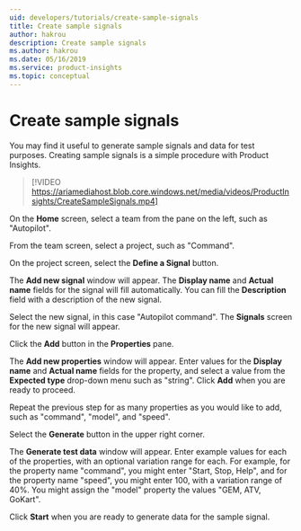 ```yaml
---
uid: developers/tutorials/create-sample-signals
title: Create sample signals
author: hakrou
description: Create sample signals
ms.author: hakrou
ms.date: 05/16/2019
ms.service: product-insights
ms.topic: conceptual
---
```


# Create sample signals

You may find it useful to generate sample signals and data for test purposes.
Creating sample signals is a simple procedure with Product Insights.

> [!VIDEO https://ariamediahost.blob.core.windows.net/media/videos/ProductInsights/CreateSampleSignals.mp4]

On the **Home** screen, select a team from the pane on the left, such as "Autopilot".

From the team screen, select a project, such as "Command".

On the project screen, select the **Define a Signal** button.

The **Add new signal** window will appear. The **Display name** and **Actual name** fields
for the signal will fill automatically. You can fill the **Description** field with
a description of the new signal.

Select the new signal, in this case "Autopilot command". The **Signals** screen for the new
signal will appear.

Click the **Add** button in the **Properties** pane.

The **Add new properties** window will appear.
Enter values for the **Display name** and **Actual name** fields for the property, and select a value from
the **Expected type** drop-down menu such as "string". Click **Add** when you are ready to proceed.

Repeat the previous step for as many properties as you would like to add, such as 
"command", "model", and "speed".

Select the **Generate** button in the upper right corner.

The **Generate test data** window will appear.
Enter example values for each of the properties, with 
an optional variation range for each.
For example, for the property name "command", you might enter
"Start, Stop, Help", and for the property name "speed", you might enter 100,
with a variation range of 40%.
You might assign the "model" property the values "GEM, ATV, GoKart".

Click **Start** when you are ready to generate data for the sample signal.


